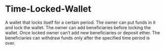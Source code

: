 # Time-Locked-Wallet

A wallet that locks itself for a certain period. The owner can put funds in it and lock the wallet. The owner can add beneficiaries before locking the wallet. Once locked owner can’t add new beneficiaries or deposit ether. The beneficiaries can withdraw funds only after the specified time period is over.
